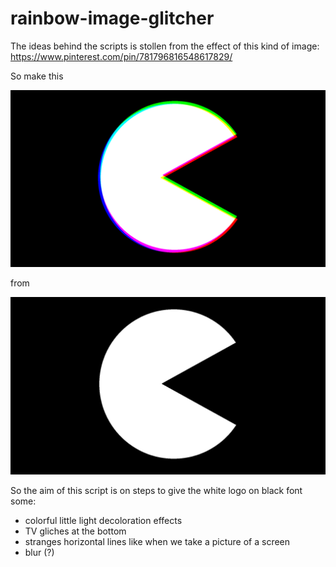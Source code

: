 # rainbow-image-glitcher

The ideas behind the scripts is stollen from the effect of this kind of image:  
https://www.pinterest.com/pin/781796816548617829/  
  
So make this  

![exemple](exemple/pacman_out.png)

from  

![input](exemple/pacman.png)


So the aim of this script is on steps to give the white logo on black font some:
- colorful little light decoloration effects
- TV gliches at the bottom
- stranges horizontal lines like when we take a picture of a screen
- blur (?)
